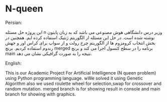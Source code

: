 # N-queen
Persian:

این پروژه حل مسئله n وزیر درس دانشگاهی هوش مصنوعی می باشد که به زبان پایتون نوشته شده است. 
در حل این مسئله از الگوریتم ژنتیک استفاده کرده ایم. همچنین در بخش انتخاب کرومزوم ها از الگوریتم چرخ رولت و از سواپ برای کراس اور و جهش رندوم استفاده کردیم.
برنچ merged برنامه را در سطح کنسول اجرا می کند و برنچ main نتیجه را به صورت گرافیکی نشان می دهد.

English:

This is our Academic Project For Artificial Intelligence (N queen problem) using Python programming language.
wWe solved it using Genetic Algorithm also we used roulette wheel for selection,swap for crossover and random mutation.
merged branch is for showing result in console and main branch for showing with graphics.
